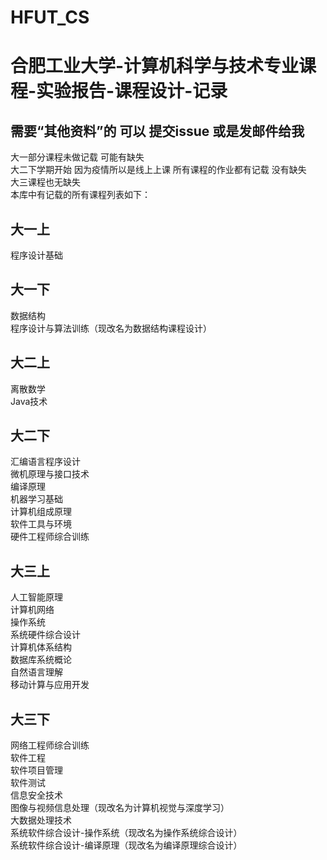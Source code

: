 # HFUT_CS
合肥工业大学-计算机科学与技术专业课程-实验报告-课程设计-记录
=
## 需要“其他资料”的 可以 提交issue 或是发邮件给我

大一部分课程未做记载 可能有缺失  
大二下学期开始 因为疫情所以是线上上课 所有课程的作业都有记载 没有缺失  
大三课程也无缺失  
本库中有记载的所有课程列表如下：  

大一上  
-
程序设计基础  

大一下  
-
数据结构  
程序设计与算法训练（现改名为数据结构课程设计）  

大二上
-
离散数学  
Java技术  

大二下  
-
汇编语言程序设计  
微机原理与接口技术  
编译原理  
机器学习基础  
计算机组成原理  
软件工具与环境  
硬件工程师综合训练  

大三上  
-
人工智能原理  
计算机网络  
操作系统  
系统硬件综合设计  
计算机体系结构  
数据库系统概论  
自然语言理解  
移动计算与应用开发  

大三下
-
网络工程师综合训练  
软件工程  
软件项目管理  
软件测试  
信息安全技术  
图像与视频信息处理（现改名为计算机视觉与深度学习）  
大数据处理技术  
系统软件综合设计-操作系统（现改名为操作系统综合设计）  
系统软件综合设计-编译原理（现改名为编译原理综合设计）  
